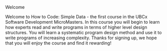 Welcome

Welcome to How to Code: Simple Data - the first course in the UBCx Software Development MicroMasters. In this course you will begin to learn how experts read and write programs in terms of higher level design structures. You will learn a systematic program design method and use it to write programs of increasing complexity. Thanks for signing up, we hope that you will enjoy the course and find it rewarding!